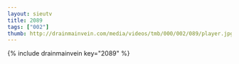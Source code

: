 ```yaml
--- 
layout: sieutv
title: 2089
tags: ["002"]
thumb: http://drainmainvein.com/media/videos/tmb/000/002/089/player.jpg
---
```

{% include drainmainvein key="2089" %} 
